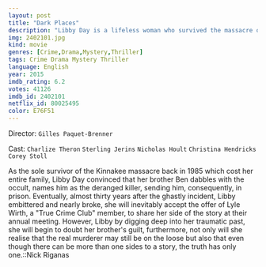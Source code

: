 ```yaml
---
layout: post
title: "Dark Places"
description: "Libby Day is a lifeless woman who survived the massacre of her family in their farmhouse in the countryside of Kansas when she was eight. She's been living on donations and lectures ever since. Thirty years ago, the police believed that a satanic cult was responsible for the murder of her mother and two sisters, and her brother Ben was convicted with her testimony in court. Today, however, an acquaintance, Lyle Wirth, invites Libby to visit The Kill Club, w.."
img: 2402101.jpg
kind: movie
genres: [Crime,Drama,Mystery,Thriller]
tags: Crime Drama Mystery Thriller 
language: English
year: 2015
imdb_rating: 6.2
votes: 41126
imdb_id: 2402101
netflix_id: 80025495
color: E76F51
---
```

Director: `Gilles Paquet-Brenner`  

Cast: `Charlize Theron` `Sterling Jerins` `Nicholas Hoult` `Christina Hendricks` `Corey Stoll` 

As the sole survivor of the Kinnakee massacre back in 1985 which cost her entire family, Libby Day convinced that her brother Ben dabbles with the occult, names him as the deranged killer, sending him, consequently, in prison. Eventually, almost thirty years after the ghastly incident, Libby embittered and nearly broke, she will inevitably accept the offer of Lyle Wirth, a "True Crime Club" member, to share her side of the story at their annual meeting. However, Libby by digging deep into her traumatic past, she will begin to doubt her brother's guilt, furthermore, not only will she realise that the real murderer may still be on the loose but also that even though there can be more than one sides to a story, the truth has only one.::Nick Riganas